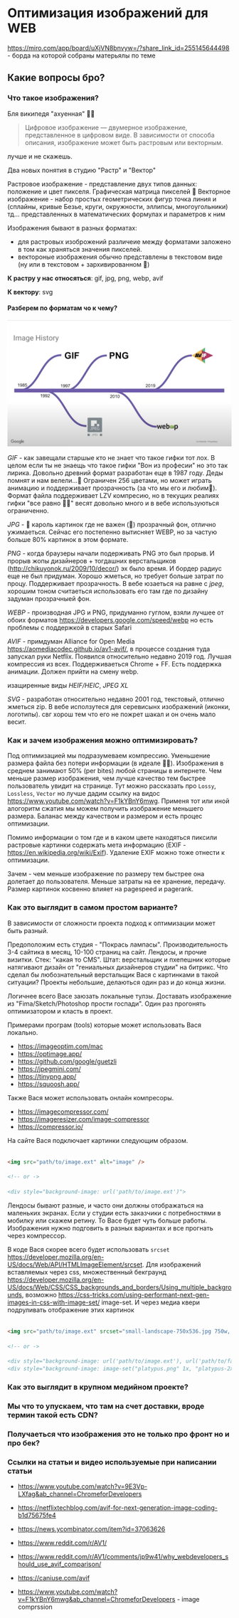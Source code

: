 # Оптимизация изображений для WEB

https://miro.com/app/board/uXjVN8bnvyw=/?share_link_id=255145644498 - борда на которой собраны матерьялы по теме

## Какие вопросы бро?

### Что такое изображения?

Бля википедя "ахуенная" 🤷‍♂️

> Цифровое изображение — двумерное изображение, представленное в цифровом виде. В зависимости от способа описания, изображение может быть растровым или векторным.

лучше и не скажешь.

Два новых понятия в студию "Растр" и "Вектор"

Растровое изображение - представление двух типов данных: положение и цвет пикселя. Графическая матрица пикселей 🤯
Векторное изображение - набор простых геометрических фигур точка линия и (сплайны, кривые Безье, круги, окружности, эллипсы, многоугольники) тд... представленных в математических формулах и параметров к ним

Изображения бывают в разных форматах:

- для растровых изоброжений различеие между форматами заложено в том как храняться значения пикселей.
- вектороные изображения обычно представлены в текстовом виде (ну или в текстовом + зархивированном 🍌)

**К растру у нас относяться**: gif, jpg, png, webp, avif

**К вектору**: svg

#### Разберем по форматам чо к чему?

![image history](image-history.png?raw=true "image history")

*GIF* - как завещали старшые кто не знает что такое гифки тот лох. В целом если ты не знаещь что такое гифки "Вон из професии" но это так лирика.
Довольно древний формат разработан еще в 1987 году. Деды помнят и нам велели...🐷 Ограничен 256 цветами, но может играть анимацию и поддерживает прозрачность (за что мы его и любим💞). Формат файла поддерживает LZV компресию, но в текущих реалиях гифки "все равно 🤷‍♂️" весят довольно много и в вебе используються ограниченно.

*JPG* - 👑 кароль картинок где не важен (🤮) прозрачный фон, отлично ужимаеться. Сейчас его постепенно вытисняет WEBP, но за частую больше 80% картинок в этом формате.

*PNG* - когда браузеры начали подерживать PNG это был прорыв. И прорыв жопы дизайнеров + тогдашних верстальщиков (http://chikuyonok.ru/2009/10/decor/) эх было время. И бордер радиус еще не был придуман. Хорошо жметься, но требует больше затрат по процу. Поддерживает прозрачность. В вебе юзаеться на равне с *jpeg*, хорошим тоном считаеться использовать его там где по дизайну задуман прозрачныей фон.

*WEBP* - производная JPG и PNG, придуманно гуглом, взяли лучшее от обоих форматов https://developers.google.com/speed/webp но есть проблемы с поддержкой в старых Safari

*AVIF* - примдуман Alliance for Open Media https://aomediacodec.github.io/av1-avif/, в процессе создания туда запускал руки Netflix. Появился относительно недавно 2019 год. Лучшая компрессия из всех. Поддерживаеться Chrome + FF. Есть поддержка анимации. Должен прийти на смену webp.

изащиренные виды *HEIF/HEIC*, *JPEG XL*

*SVG* - разработан относительно недавно 2001 год, текстовый, отлично жметься zip. В вебе исползутеся для серевисынх изображений (иконки, логотипы). свг хорош тем что его не пожрет шакал и он очень мало весит.

### Как и зачем изображения можно оптимизировать?

Под оптимизацией мы подразумеваем компрессию. Уменьшение размера файла без потери информации (в идеале 🤷‍♂️). Изображения в среднем занимают 50% (per bites) любой страницы в интернете. Чем меньше размер изображения, чем лучше качество тем быстрее пользователь увидит на странице. Тут можно рассказать про `Lossy`, `Lossless`, `Vector` но лучше дадим ссылку на видос https://www.youtube.com/watch?v=F1kYBnY6mwg. Применя тот или иной алогоритм сжатия мы можем получить изображение меньшего размера. Баланас между качеством и размером и есть процес оптимизации.

Помимо информации о том где и в каком цвете находяться пиксили растровые картинки содержать мета информацию (EXIF - https://en.wikipedia.org/wiki/Exif). Удаление EXIF можно тоже отнести к оптимизации.

Зачем - чем меньше изображение по размеру тем быстрее она долетает до пользователя. Меньше затраты на ее хранение, передачу. Размер картинок косвенно влияет на pagespeed и pagerank.

### Как это выглядит в самом простом варианте?

В зависимости от сложности проекта подход к оптимизации может быть разный.

Предоположим есть студия - "Покрась лампасы".
Производительность 3-4 сайтика в месяц, 10-100 страниц на сайт. Лендосы, и прочие визитки. Стек: "какая то СMS". Штат: верстальщик и пхепешник которые натягивают дизайн от "гениальных дизайнеров студии" на битрикс.
Что сделал бы любознательный верстальщик Вася с картинками в такой ситуации? Проекты небольшие, делаються один раз и до конца жизни.

Логичнее всего Васе заюзать локальные тулзы. Доставать изображение из "Fima/Skеtch/Photoshop прости госпади". Один раз прогонять оптимизатором и класть в проект.

Примерами програм (tools) которые может использовать Вася локально.

- https://imageoptim.com/mac
- https://optimage.app/
- https://github.com/google/guetzli
- https://jpegmini.com/
- https://tinypng.app/
- https://squoosh.app/

Также Вася может использовать онлайн компресоры.

- https://imagecompressor.com/
- https://imageresizer.com/image-compressor
- https://compressor.io/

На сайте Вася подключает картинки следующим образом.

```html

<img src="path/to/image.ext" alt="image" />

<!-- or ->

<div style="background-image: url('path/to/image.ext')">

```

Лендосы бывают разные, и часто они должны отображаться на маленьких экранах. Если у студии есть заказчики с потребностями в мобилку или скажем ретину. 
То Васе будет чуть больше работы. Изображения нужно подговить в разных вариантах и все прогнать через компрессор.

В коде Вася скорее всего будет использовать `srcset` https://developer.mozilla.org/en-US/docs/Web/API/HTMLImageElement/srcset. Для изображений вставляемых через css, множественный бекграунд https://developer.mozilla.org/en-US/docs/Web/CSS/CSS_backgrounds_and_borders/Using_multiple_backgrounds, возможно https://css-tricks.com/using-performant-next-gen-images-in-css-with-image-set/ image-set. И через медиа квери подруливать отображение этих картинок

```html

<img src="path/to/image.ext" srcset="small-landscape-750x536.jpg 750w, large-landscape-2048x1536.jpg 20480w" alt="image" />

<!-- or ->

<div style="background-image: url('path/to/image.ext'), url('path/to/fallback.ext')">
<div style="background-image: image-set("platypus.png" 1x, "platypus-2x.png" 2x)">

```

### Как это выглядит в крупном медийном проекте?

### Мы что то упускаем, что там на счет доставки, вроде термин такой есть CDN?

### Получаеться что изображения это не только про фронт но и про бек?

### Ссылки на статьи и видео используемые при написании статьи

- https://www.youtube.com/watch?v=9E3Vp-LXfag&ab_channel=ChromeforDevelopers
- https://netflixtechblog.com/avif-for-next-generation-image-coding-b1d75675fe4
- https://news.ycombinator.com/item?id=37063626
- https://www.reddit.com/r/AV1/
- https://www.reddit.com/r/AV1/comments/jp9w41/why_webdevelopers_should_use_avif_comparison/
- https://caniuse.com/avif

- https://www.youtube.com/watch?v=F1kYBnY6mwg&ab_channel=ChromeforDevelopers - image comprssion
